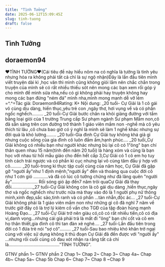 ```yaml
---
title: "Tình Tưởng"
date: 2025-06-12T15:09:45Z
slug: tinh-tuong
draft: false
---
```


## Tình Tưởng

## doraemon94

♥TÌNH TƯỞNG♥(Cái tiêu đề này hiểu nôm na có nghĩa là tưởng là tình yêu nhưng hóa ra không phải tất cả chỉ là sự ngộ nhận)Đây là lần đầu tiên mình viết truyện dài kì ,học văn thì mình cũng không giỏi lắm nên chắc chắn trong truyện của mình sẽ có rất nhiều thiếu sót nên mong các bạn xem rồi góp ý cho mình để mình sửa nha,nếu có gì không phải hay truyện không hay mong các bạn đừng "ném đá" mình nha,mình mong manh dễ vỡ lém =^.^=Tác giả: Doraemon94Rating: K+
Nội dung:
_20 tuổi- Cự Giải là 1 cô gái vô cùng dịu dàng, hiền thục,yêu trẻ con ,ngây thơ, hơi vụng về và có phần ngốc nghếch.........
_20 tuổi-Cự Giải bước chân ra khỏi giảng đường với tầm bằng loại giỏi của 1 trường Trung cấp Sư phạm ngành Sư phạm Mầm non,cô đã sẵn sàng trên con đường trở thành 1 giáo viên mầm non -nghề mà cô yêu thích từ lâu ,cô chưa bao giờ có ý nghĩ là mình sẽ làm 1 nghề khác nhưng sự đời quả là khó lường........
_20 tuổi-Gia đình Cự Giải tuy không khá giả gì nhưng cuộc sống của gia đình cô luôn đầm ấm,hạnh phúc....
_20 tuổi_Cự Giải không có nhiều bạn như người khác nhưng bù lại cô có 1"ông" bạn chí thân quen nhau 15 năm(tính đến năm 20 tuổi) là hàng xóm và cũng là bạn học với nhau từ hồi mẫu giáo cho đến hết cấp 3,Cự Giải có 1 cô em họ tuy tính cách trái ngược và có phần kì cục nhưng lại vô cùng tâm đầu ý hợp với cô.........
_20 tuổi-trong kì thực tập cuối cùng của năm học, Cự Giải đã gặp gỡ "người ấy"như 1 định mệnh,"người ấy" đến và thoáng qua cuộc đời cô như 1 cơn gió ............và đã có lúc cô tưởng chừng như đã lãng quên "người ấy".....................
 Rồi sóng gió ập đến7 năm trôi quaCự Giải đã thay đổi................._27 tuổi-Cự Giải không còn là cô gái dịu dàng ,hiền thục,ngây thơ và ngốc nghếch như trước nữa mà thay vào đó là 1 người phụ nữ thông minh,xinh đẹp,sắc sảo,tinh ranh và có phần ...tàn nhẫn,độc ác...
_27 tuổi-Cự Giải không phải là 1 giáo viên mầm non như những gì cô đã nghĩ 7 năm về trước giờ đây cô là trợ lý kiêm cố vấn cho TGĐ của tập đoàn hùng mạnh Hoàng Đạo...
_27 tuổi-Cự Giải trở nên giàu có,cô có rất nhiều tiền,cô có địa vị,danh vọng...nhưng cái giá phải trả là mất đi "ông" bạn chí cốt và cô em họ thân thiết,gia đình cô thì tan đàn xẻ nghé....
_27 tuổi-Lần đầu tiên trong đời có 1 đứa trẻ nói "sợ cô".........
_27 tuổi-Sau bao nhiêu khó khăn trở ngại cùng với việc sử dụng không ít thủ đoạn Cự Giải đã đến được với "người ấy" ...nhưng rồi cuối cùng cô đau xót nhận ra rằng tất cả chỉ là........................................."TÌNH TƯỞNG".
 
GTNV phần 1~ GTNV phần 2
Chap 1~ Chap 2~ Chap 3~ Chap 4a~ Chap 4b~ Chap 5a~ Chap 5b 
Chap 6~ Chap 7~ Chap 8 ~Chap 9